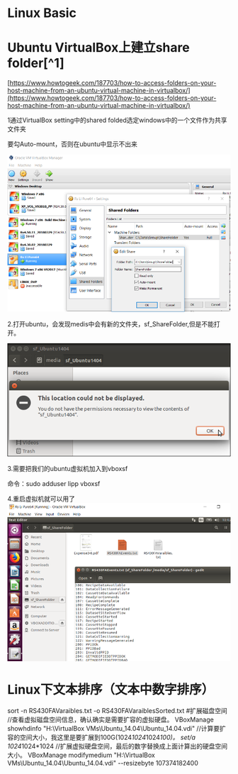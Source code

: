 # Linux Basic

# Ubuntu VirtualBox上建立share folder[^1]

[https://www.howtogeek.com/187703/how-to-access-folders-on-your-host-machine-from-an-ubuntu-virtual-machine-in-virtualbox/](https://www.howtogeek.com/187703/how-to-access-folders-on-your-host-machine-from-an-ubuntu-virtual-machine-in-virtualbox/)

1通过VirtualBox setting中的shared folded选定windows中的一个文件作为共享文件夹

要勾Auto-mount，否则在ubuntu中显示不出来

![](/assets/Linux_BuildSharedFolder_VirtualBoxSetting.png)

2.打开ubuntu，会发现medis中会有新的文件夹，sf\_ShareFolder,但是不能打开。

![](/assets/Linux_Sharedfolder_notDisplayed.png)

3.需要把我们的ubuntu虚拟机加入到vboxsf

命令：sudo adduser lipp vboxsf

4.重启虚拟机就可以用了![](/assets/Linux_Sharefolder_show.png)

# Linux下文本排序（文本中数字排序）

sort -n RS430FAVaraibles.txt -o RS430FAVaraiblesSorted.txt
#扩展磁盘空间
//查看虚拟磁盘空间信息，确认确实是需要扩容的虚拟硬盘。
VBoxManage showhdinfo "H:\VirtualBox VMs\Ubuntu_14.04\Ubuntu_14.04.vdi"
//计算要扩容的空间大小，我这里是要扩展到100G(1024*1024*1024*100)。
set/a 1024*1024*1024
//扩展虚拟硬盘空间，最后的数字替换成上面计算出的硬盘空间大小。
VBoxManage modifymedium "H:\VirtualBox VMs\Ubuntu_14.04\Ubuntu_14.04.vdi" --resizebyte 107374182400

